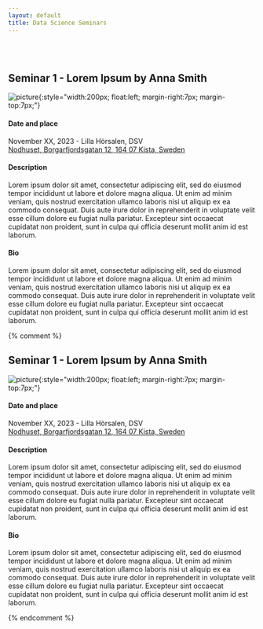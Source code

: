 ```yaml
---
layout: default
title: Data Science Seminars
---
```


<br><br>

## Seminar 1 - Lorem Ipsum by Anna Smith

![picture]{:style="width:200px; float:left; margin-right:7px; margin-top:7px;"}

<!-- Edit link to image below -->
[picture]: https://i.pinimg.com/originals/b5/e6/d6/b5e6d6c39a235e9f7b2ec8ef12ee565d.jpg

#### Date and place

November XX, 2023 - Lilla Hörsalen, DSV
<br>[Nodhuset, Borgarfjordsgatan 12, 164 07 Kista, Sweden](https://www.su.se/institutionen-for-data-och-systemvetenskap/om-institutionen/hitta-till-oss)

#### Description

Lorem ipsum dolor sit amet, consectetur adipiscing elit, sed do eiusmod tempor incididunt ut labore et dolore magna aliqua. Ut enim ad minim veniam, quis nostrud exercitation ullamco laboris nisi ut aliquip ex ea commodo consequat. Duis aute irure dolor in reprehenderit in voluptate velit esse cillum dolore eu fugiat nulla pariatur. Excepteur sint occaecat cupidatat non proident, sunt in culpa qui officia deserunt mollit anim id est laborum.

#### Bio

Lorem ipsum dolor sit amet, consectetur adipiscing elit, sed do eiusmod tempor incididunt ut labore et dolore magna aliqua. Ut enim ad minim veniam, quis nostrud exercitation ullamco laboris nisi ut aliquip ex ea commodo consequat. Duis aute irure dolor in reprehenderit in voluptate velit esse cillum dolore eu fugiat nulla pariatur. Excepteur sint occaecat cupidatat non proident, sunt in culpa qui officia deserunt mollit anim id est laborum.





<!-- COMMENTED TEMPLATE IS BELOW -->
{% comment %}
<!-- <<<<<<<<<<<<>>>>>>>>>>>> -->

## Seminar 1 - Lorem Ipsum by Anna Smith

![picture]{:style="width:200px; float:left; margin-right:7px; margin-top:7px;"}

<!-- Edit link to image below -->
[picture]: https://i.pinimg.com/originals/b5/e6/d6/b5e6d6c39a235e9f7b2ec8ef12ee565d.jpg

#### Date and place

November XX, 2023 - Lilla Hörsalen, DSV
<br>[Nodhuset, Borgarfjordsgatan 12, 164 07 Kista, Sweden](https://www.su.se/institutionen-for-data-och-systemvetenskap/om-institutionen/hitta-till-oss)

#### Description

Lorem ipsum dolor sit amet, consectetur adipiscing elit, sed do eiusmod tempor incididunt ut labore et dolore magna aliqua. Ut enim ad minim veniam, quis nostrud exercitation ullamco laboris nisi ut aliquip ex ea commodo consequat. Duis aute irure dolor in reprehenderit in voluptate velit esse cillum dolore eu fugiat nulla pariatur. Excepteur sint occaecat cupidatat non proident, sunt in culpa qui officia deserunt mollit anim id est laborum.

#### Bio

Lorem ipsum dolor sit amet, consectetur adipiscing elit, sed do eiusmod tempor incididunt ut labore et dolore magna aliqua. Ut enim ad minim veniam, quis nostrud exercitation ullamco laboris nisi ut aliquip ex ea commodo consequat. Duis aute irure dolor in reprehenderit in voluptate velit esse cillum dolore eu fugiat nulla pariatur. Excepteur sint occaecat cupidatat non proident, sunt in culpa qui officia deserunt mollit anim id est laborum.

<!-- <<<<<<<<<<<<>>>>>>>>>>>> -->
{% endcomment %}